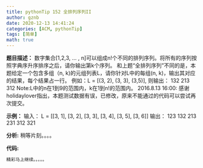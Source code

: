```yaml
---
title: pythonTip 152 全排列序列II
author: gznb
date: 2020-12-13 14:41:24
categories: [ACM, pythonTip]
tags: [简单]
math: true
---
```


**题目描述：**
数字集合[1,2,3, ... , n]可以组成n!个不同的排列序列。将所有的序列按照字典序升序排序之后，请你输出第k个序列。
和上题“全排列序列”不同的是，本题给定一个包含多组（n, k)的元组列表L，请你针对L中的每组(n, k)，输出其对应的结果，每个结果占一行。
例如：L = [(3, 2), (3, 3), (3,5)], 则输出：
132
213
312
Note:L中的n在1到9的范围内，k在1到n!的范围内。
2016.8.13 16:00: 感谢holidaylover指出，本题测试数据有误，已修改，原来不能通过的代码可以尝试再次提交。

**示例：**
输入：
L = [[3, 1], [3, 2], [3, 3], [3, 4], [3, 5], [3, 6]]
输出：
123
132
213
231
312
321


**分析:**
稍等片刻。。。。

**代码:**
```python
精彩马上继续。。。。。
```
